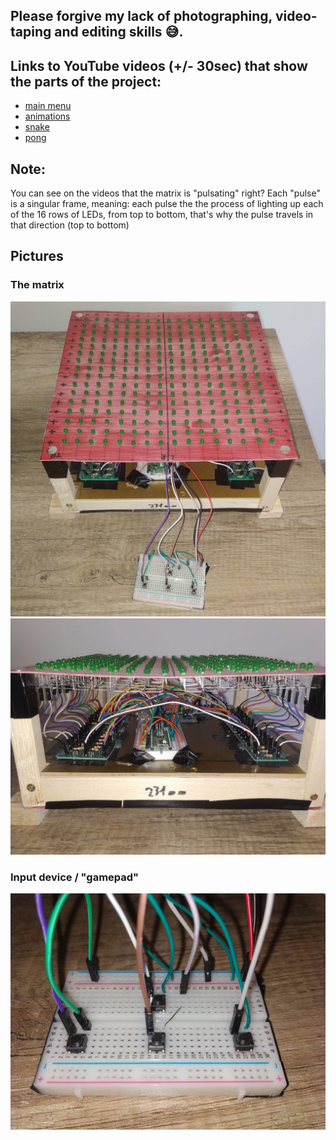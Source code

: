 ## Please forgive my lack of photographing, video-taping and editing skills :sweat_smile:.

## Links to YouTube videos (+/- 30sec) that show the parts of the project:
- [main menu](https://youtu.be/FYprERUIYYM)
- [animations](https://youtu.be/SWTPR11ht4Y)
- [snake](https://youtu.be/PKFoMC5XBok)
- [pong](https://youtu.be/_4tUVSYrDKQ)

## Note:
You can see on the videos that the matrix is "pulsating" right? Each "pulse" is a singular frame, meaning: each pulse the the process of lighting up each of the 16 rows of LEDs, from top to bottom, that's why the pulse travels in that direction (top to bottom)

## Pictures
### The matrix
![](./led_matrix.jpg)
![](./led_matrix_1.jpg)
### Input device / "gamepad"
![](./input_device.jpg)
